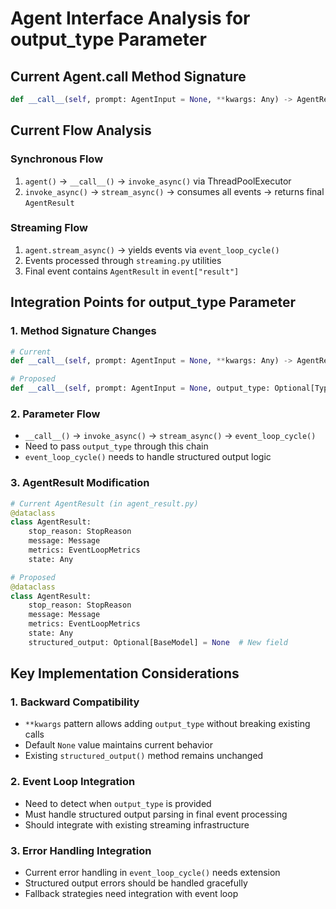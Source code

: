 # Agent Interface Analysis for output_type Parameter

## Current Agent.__call__ Method Signature

```python
def __call__(self, prompt: AgentInput = None, **kwargs: Any) -> AgentResult:
```

## Current Flow Analysis

### Synchronous Flow
1. `agent()` → `__call__()` → `invoke_async()` via ThreadPoolExecutor
2. `invoke_async()` → `stream_async()` → consumes all events → returns final `AgentResult`

### Streaming Flow  
1. `agent.stream_async()` → yields events via `event_loop_cycle()`
2. Events processed through `streaming.py` utilities
3. Final event contains `AgentResult` in `event["result"]`

## Integration Points for output_type Parameter

### 1. Method Signature Changes
```python
# Current
def __call__(self, prompt: AgentInput = None, **kwargs: Any) -> AgentResult:

# Proposed  
def __call__(self, prompt: AgentInput = None, output_type: Optional[Type[BaseModel]] = None, **kwargs: Any) -> AgentResult:
```

### 2. Parameter Flow
- `__call__()` → `invoke_async()` → `stream_async()` → `event_loop_cycle()`
- Need to pass `output_type` through this chain
- `event_loop_cycle()` needs to handle structured output logic

### 3. AgentResult Modification
```python
# Current AgentResult (in agent_result.py)
@dataclass
class AgentResult:
    stop_reason: StopReason
    message: Message
    metrics: EventLoopMetrics
    state: Any

# Proposed
@dataclass  
class AgentResult:
    stop_reason: StopReason
    message: Message
    metrics: EventLoopMetrics
    state: Any
    structured_output: Optional[BaseModel] = None  # New field
```

## Key Implementation Considerations

### 1. Backward Compatibility
- `**kwargs` pattern allows adding `output_type` without breaking existing calls
- Default `None` value maintains current behavior
- Existing `structured_output()` method remains unchanged

### 2. Event Loop Integration
- Need to detect when `output_type` is provided
- Must handle structured output parsing in final event processing
- Should integrate with existing streaming infrastructure

### 3. Error Handling Integration
- Current error handling in `event_loop_cycle()` needs extension
- Structured output errors should be handled gracefully
- Fallback strategies need integration with event loop
